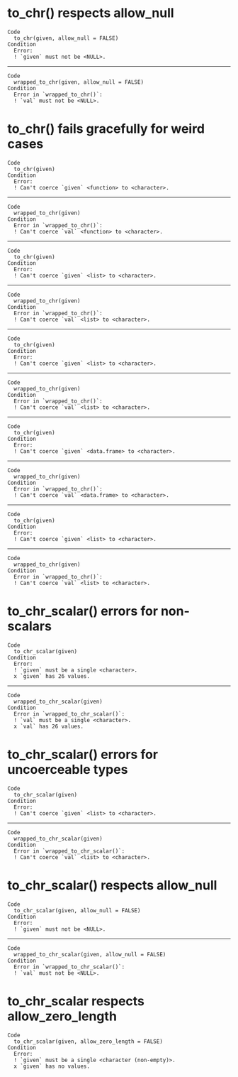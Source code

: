 # to_chr() respects allow_null

    Code
      to_chr(given, allow_null = FALSE)
    Condition
      Error:
      ! `given` must not be <NULL>.

---

    Code
      wrapped_to_chr(given, allow_null = FALSE)
    Condition
      Error in `wrapped_to_chr()`:
      ! `val` must not be <NULL>.

# to_chr() fails gracefully for weird cases

    Code
      to_chr(given)
    Condition
      Error:
      ! Can't coerce `given` <function> to <character>.

---

    Code
      wrapped_to_chr(given)
    Condition
      Error in `wrapped_to_chr()`:
      ! Can't coerce `val` <function> to <character>.

---

    Code
      to_chr(given)
    Condition
      Error:
      ! Can't coerce `given` <list> to <character>.

---

    Code
      wrapped_to_chr(given)
    Condition
      Error in `wrapped_to_chr()`:
      ! Can't coerce `val` <list> to <character>.

---

    Code
      to_chr(given)
    Condition
      Error:
      ! Can't coerce `given` <list> to <character>.

---

    Code
      wrapped_to_chr(given)
    Condition
      Error in `wrapped_to_chr()`:
      ! Can't coerce `val` <list> to <character>.

---

    Code
      to_chr(given)
    Condition
      Error:
      ! Can't coerce `given` <data.frame> to <character>.

---

    Code
      wrapped_to_chr(given)
    Condition
      Error in `wrapped_to_chr()`:
      ! Can't coerce `val` <data.frame> to <character>.

---

    Code
      to_chr(given)
    Condition
      Error:
      ! Can't coerce `given` <list> to <character>.

---

    Code
      wrapped_to_chr(given)
    Condition
      Error in `wrapped_to_chr()`:
      ! Can't coerce `val` <list> to <character>.

# to_chr_scalar() errors for non-scalars

    Code
      to_chr_scalar(given)
    Condition
      Error:
      ! `given` must be a single <character>.
      x `given` has 26 values.

---

    Code
      wrapped_to_chr_scalar(given)
    Condition
      Error in `wrapped_to_chr_scalar()`:
      ! `val` must be a single <character>.
      x `val` has 26 values.

# to_chr_scalar() errors for uncoerceable types

    Code
      to_chr_scalar(given)
    Condition
      Error:
      ! Can't coerce `given` <list> to <character>.

---

    Code
      wrapped_to_chr_scalar(given)
    Condition
      Error in `wrapped_to_chr_scalar()`:
      ! Can't coerce `val` <list> to <character>.

# to_chr_scalar() respects allow_null

    Code
      to_chr_scalar(given, allow_null = FALSE)
    Condition
      Error:
      ! `given` must not be <NULL>.

---

    Code
      wrapped_to_chr_scalar(given, allow_null = FALSE)
    Condition
      Error in `wrapped_to_chr_scalar()`:
      ! `val` must not be <NULL>.

# to_chr_scalar respects allow_zero_length

    Code
      to_chr_scalar(given, allow_zero_length = FALSE)
    Condition
      Error:
      ! `given` must be a single <character (non-empty)>.
      x `given` has no values.

